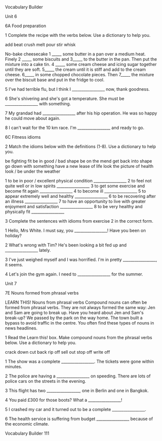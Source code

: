 Vocabulary Builder

Unit 6

6A Food preparation

1 Complete the recipe with the verbs below. Use a dictionary to help you.

add  beat  crush  melt  pour  stir  whisk

No-bake cheesecake
1 _____ some butter in a pan over a medium heat. Finely
2 _____ some biscuits and 3_____ to the butter in the pan.
Then put the mixture into a cake tin.
4 _____ some cream cheese and icing sugar together until
they are soft. 5_____ the cream until it is stiff and add to the
cream cheese. 6_____ in some chopped chocolate pieces.
Then 7_____ the mixture over the biscuit base and put in the
fridge to cool.

5 I've had terrible flu, but I think I _________________ now, thank goodness.

6 She's shivering and she's got a temperature. She must be _________________ with something.

7 My grandad had _________________ after his hip operation. He was so happy he could move about again.

8 I can't wait for the 10 km race. I'm _________________ and ready to go.

6C Fitness idioms

2 Match the idioms below with the definitions (1-8). Use a dictionary to help you.

be fighting fit  be in good / bad shape  be on the mend
get back into shape  go down with something
have a new lease of life  look the picture of health
look / be under the weather

1 to be in poor / excellent physical condition _________________
2 to feel not quite well or in low spirits _________________
3 to get some exercise and become fit again _________________
4 to become ill _________________
5 to appear extremely well and healthy _________________
6 to be recovering after an illness _________________
7 to have an opportunity to live with greater enjoyment and satisfaction _________________
8 to be very healthy and physically fit _________________

3 Complete the sentences with idioms from exercise 2 in the correct form.

1 Hello, Mrs White. I must say, you _________________! Have you been on holiday?

2 What's wrong with Tim? He's been looking a bit fed up and _________________ lately.

3 I've just weighed myself and I was horrified. I'm in pretty _________________, it seems.

4 Let's join the gym again. I need to _________________ for the summer.

Unit 7

7E Nouns formed from phrasal verbs

LEARN THIS! Nouns from phrasal verbs
Compound nouns can often be formed from phrasal verbs. They are not always formed the same way:
Jen and Sam are going to break up.
Have you heard about Jen and Sam's break-up?
We passed by the park on the way home.
The town built a bypass to avoid traffic in the centre.
You often find these types of nouns in news headlines.

1 Read the Learn this! box. Make compound nouns from the phrasal verbs below. Use a dictionary to help you.

crack down  cut back  rip off  sell out  stop off
write off

1 The show was a complete _________________. The tickets were gone within minutes.

2 The police are having a _________________ on speeding. There are lots of police cars on the streets in the evening.

3 This flight has two _________________, one in Berlin and one in Bangkok.

4 You paid £300 for those boots? What a _________________!

5 I crashed my car and it turned out to be a complete _________________.

6 The health service is suffering from budget _________________ because of the economic climate.

Vocabulary Builder  111